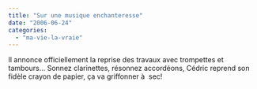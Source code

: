 ```yaml
---
title: "Sur une musique enchanteresse"
date: "2006-06-24"
categories: 
  - "ma-vie-la-vraie"
---
```


  
Il annonce officiellement la reprise des travaux avec trompettes et tambours... Sonnez clarinettes, résonnez accordéons, Cédric reprend son fidèle crayon de papier, ça va griffonner à  sec!
